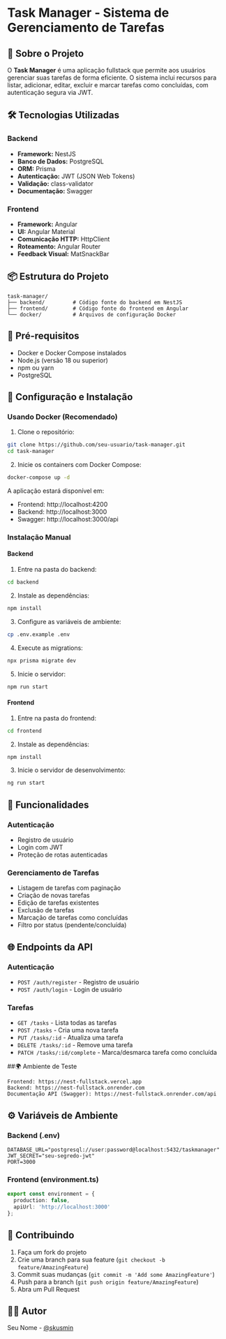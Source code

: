 # Task Manager - Sistema de Gerenciamento de Tarefas

## 🚀 Sobre o Projeto
O **Task Manager** é uma aplicação fullstack que permite aos usuários gerenciar suas tarefas de forma eficiente. O sistema inclui recursos para listar, adicionar, editar, excluir e marcar tarefas como concluídas, com autenticação segura via JWT.

## 🛠 Tecnologias Utilizadas

### Backend
- **Framework:** NestJS
- **Banco de Dados:** PostgreSQL
- **ORM:** Prisma
- **Autenticação:** JWT (JSON Web Tokens)
- **Validação:** class-validator
- **Documentação:** Swagger

### Frontend
- **Framework:** Angular
- **UI:** Angular Material
- **Comunicação HTTP:** HttpClient
- **Roteamento:** Angular Router
- **Feedback Visual:** MatSnackBar

## 📦 Estrutura do Projeto
```
task-manager/
├── backend/         # Código fonte do backend em NestJS
├── frontend/        # Código fonte do frontend em Angular
└── docker/          # Arquivos de configuração Docker
```

## 🚦 Pré-requisitos
- Docker e Docker Compose instalados
- Node.js (versão 18 ou superior)
- npm ou yarn
- PostgreSQL 

## 🔧 Configuração e Instalação

### Usando Docker (Recomendado)
1. Clone o repositório:
```bash
git clone https://github.com/seu-usuario/task-manager.git
cd task-manager
```

2. Inicie os containers com Docker Compose:
```bash
docker-compose up -d
```

A aplicação estará disponível em:
- Frontend: http://localhost:4200
- Backend: http://localhost:3000
- Swagger: http://localhost:3000/api

### Instalação Manual

#### Backend
1. Entre na pasta do backend:
```bash
cd backend
```

2. Instale as dependências:
```bash
npm install
```

3. Configure as variáveis de ambiente:
```bash
cp .env.example .env
```

4. Execute as migrations:
```bash
npx prisma migrate dev
```

5. Inicie o servidor:
```bash
npm run start
```

#### Frontend
1. Entre na pasta do frontend:
```bash
cd frontend
```

2. Instale as dependências:
```bash
npm install
```

3. Inicie o servidor de desenvolvimento:
```bash
ng run start
```

## 🔐 Funcionalidades

### Autenticação
- Registro de usuário
- Login com JWT
- Proteção de rotas autenticadas

### Gerenciamento de Tarefas
- Listagem de tarefas com paginação
- Criação de novas tarefas
- Edição de tarefas existentes
- Exclusão de tarefas
- Marcação de tarefas como concluídas
- Filtro por status (pendente/concluída)

## 🌐 Endpoints da API

### Autenticação
- `POST /auth/register` - Registro de usuário
- `POST /auth/login` - Login de usuário

### Tarefas
- `GET /tasks` - Lista todas as tarefas
- `POST /tasks` - Cria uma nova tarefa
- `PUT /tasks/:id` - Atualiza uma tarefa
- `DELETE /tasks/:id` - Remove uma tarefa
- `PATCH /tasks/:id/complete` - Marca/desmarca tarefa como concluída


##🌍 Ambiente de Teste

    Frontend: https://nest-fullstack.vercel.app
    Backend: https://nest-fullstack.onrender.com
    Documentação API (Swagger): https://nest-fullstack.onrender.com/api 

## ⚙️ Variáveis de Ambiente

### Backend (.env)
```
DATABASE_URL="postgresql://user:password@localhost:5432/taskmanager"
JWT_SECRET="seu-segredo-jwt"
PORT=3000
```

### Frontend (environment.ts)
```typescript
export const environment = {
  production: false,
  apiUrl: 'http://localhost:3000'
};
```

## 🤝 Contribuindo
1. Faça um fork do projeto
2. Crie uma branch para sua feature (`git checkout -b feature/AmazingFeature`)
3. Commit suas mudanças (`git commit -m 'Add some AmazingFeature'`)
4. Push para a branch (`git push origin feature/AmazingFeature`)
5. Abra um Pull Request


## 👨‍💻 Autor
Seu Nome - [@skusmin](https://github.com/kusmin)